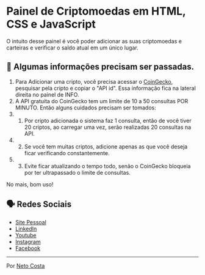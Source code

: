 # Painel de Criptomoedas em HTML, CSS e JavaScript

O intuito desse painel é você poder adicionar as suas criptomoedas e carteiras e verificar o saldo atual em um único lugar.

## 🚀 Algumas informações precisam ser passadas.

1. Para Adicionar uma cripto, você precisa acessar o [CoinGecko](https://www.coingecko.com/), pesquisar pela cripto e copiar o "API id". Essa informação fica na lateral direita no painel de INFO.
2. A API gratuita do CoinGecko tem um limite de 10 a 50 consultas POR MINUTO. Então alguns cuidados precisam ser tomados:
2. 1. Por cripto adicionada o sistema faz 1 consulta, então de você tiver 20 criptos, ao carregar uma vez, serão realizadas 20 consultas na API.
2. 2. Se você tem muitas criptos, adicione apenas as que você deseja ficar verificando constantemente. 
2. 3. Evite ficar atualizando o tempo todo, senão o CoinGecko bloqueia por ter ultrapassado o limite de consultas.

No mais, bom uso!

## 🗣️ Redes Sociais

* [Site Pessoal](https://www.netocosta.com.br)
* [LinkedIn](https://www.linkedin.com/in/netocostajp/)
* [Youtube](https://www.youtube.com/c/NetoCostajp)
* [Instagram](https://www.instagram.com/netocostajp/)
* [Facebook](https://www.facebook.com/netocostajp/)

---
Por [Neto Costa](https://github.com/netocosta/)
